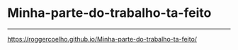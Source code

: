 # Minha-parte-do-trabalho-ta-feito
----------------------------------------------------------------
https://roggercoelho.github.io/Minha-parte-do-trabalho-ta-feito/
